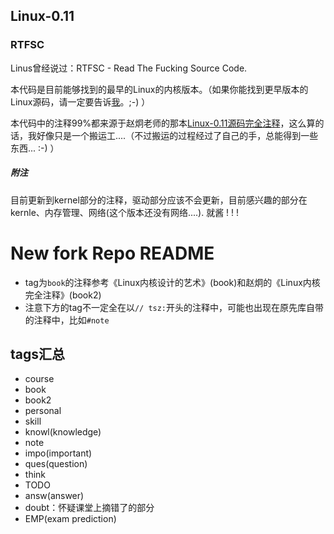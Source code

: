 ## Linux-0.11 ##
### RTFSC ###
Linus曾经说过：RTFSC - Read The Fucking Source Code.

本代码是目前能够找到的最早的Linux的内核版本。（如果你能找到更早版本的Linux源码，请一定要告诉[我](karottc@gmail.com)。;-) ）

本代码中的注释99%都来源于赵炯老师的那本[Linux-0.11源码完全注释](http://book.douban.com/subject/1231236/)，这么算的话，我好像只是一个搬运工....（不过搬运的过程经过了自己的手，总能得到一些东西... :-) ）

##### 附注 #####
目前更新到kernel部分的注释，驱动部分应该不会更新，目前感兴趣的部分在kernle、内存管理、网络(这个版本还没有网络....). 就酱 ! ! !

# New fork Repo README
- tag为`book`的注释参考《Linux内核设计的艺术》(book)和赵炯的《Linux内核完全注释》(book2)
- 注意下方的tag不一定全在以`// tsz:`开头的注释中，可能也出现在原先库自带的注释中，比如`#note`
## tags汇总
- course
- book
- book2
- personal
- skill
- knowl(knowledge)
- note
- impo(important)
- ques(question)
- think
- TODO
- answ(answer)
- doubt：怀疑课堂上摘错了的部分
- EMP(exam prediction)